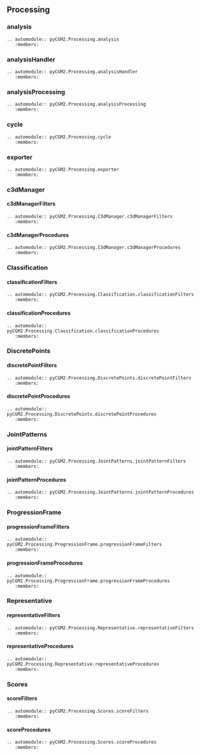 ## Processing

### analysis
```{eval-rst}
.. automodule:: pyCGM2.Processing.analysis
   :members:
```

### analysisHandler
```{eval-rst}
.. automodule:: pyCGM2.Processing.analysisHandler
   :members:
```

### analysisProcessing
```{eval-rst}
.. automodule:: pyCGM2.Processing.analysisProcessing
   :members:
```


### cycle
```{eval-rst}
.. automodule:: pyCGM2.Processing.cycle
   :members:
```

### exporter
```{eval-rst}
.. automodule:: pyCGM2.Processing.exporter
   :members:
```


### c3dManager

#### c3dManagerFilters
```{eval-rst}
.. automodule:: pyCGM2.Processing.C3dManager.c3dManagerFilters
   :members:
```

#### c3dManagerProcedures
```{eval-rst}
.. automodule:: pyCGM2.Processing.C3dManager.c3dManagerProcedures
   :members:
```

### Classification

#### classificationFilters
```{eval-rst}
.. automodule:: pyCGM2.Processing.Classification.classificationFilters
   :members:
```

#### classificationProcedures
```{eval-rst}
.. automodule:: pyCGM2.Processing.Classification.classificationProcedures
   :members:
```

### DiscretePoints

#### discretePointFilters
```{eval-rst}
.. automodule:: pyCGM2.Processing.DiscretePoints.discretePointFilters
   :members:
```

#### discretePointProcedures
```{eval-rst}
.. automodule:: pyCGM2.Processing.DiscretePoints.discretePointProcedures
   :members:
```

### JointPatterns

#### jointPatternFilters
```{eval-rst}
.. automodule:: pyCGM2.Processing.JointPatterns.jointPatternFilters
   :members:
```

#### jointPatternProcedures
```{eval-rst}
.. automodule:: pyCGM2.Processing.JointPatterns.jointPatternProcedures
   :members:
```

### ProgressionFrame

#### progressionFrameFilters
```{eval-rst}
.. automodule:: pyCGM2.Processing.ProgressionFrame.progressionFrameFilters
   :members:
```

#### progressionFrameProcedures
```{eval-rst}
.. automodule:: pyCGM2.Processing.ProgressionFrame.progressionFrameProcedures
   :members:
```

### Representative

#### representativeFilters
```{eval-rst}
.. automodule:: pyCGM2.Processing.Representative.representativeFilters
   :members:
```

#### representativeProcedures
```{eval-rst}
.. automodule:: pyCGM2.Processing.Representative.representativeProcedures
   :members:
```

### Scores

#### scoreFilters
```{eval-rst}
.. automodule:: pyCGM2.Processing.Scores.scoreFilters
   :members:
```

#### scoreProcedures
```{eval-rst}
.. automodule:: pyCGM2.Processing.Scores.scoreProcedures
   :members:
```
